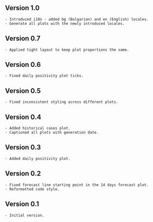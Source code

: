 Version 1.0
-----------
    - Introduced i18n - added bg (Bulgarian) and en (English) locales.
    - Generate all plots with the newly introduced locales.

Version 0.7
-----------
    - Applied tight layout to keep plot proportions the same.

Version 0.6
-----------
    - Fixed daily positivity plot ticks.

Version 0.5
-----------
    - Fixed inconsistent styling across different plots.

Version 0.4
-----------
    - Added historical cases plot.
    - Captioned all plots with generation date.

Version 0.3
-----------
    - Added daily positivity plot.

Version 0.2
-----------
    - Fixed forecast line starting point in the 14 days forecast plot.
    - Reformatted code style.

Version 0.1
-----------
    - Initial version.